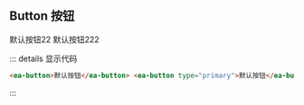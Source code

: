 ## Button 按钮

<ea-button>默认按钮22</ea-button>
<ea-button type="primary">默认按钮222</ea-button>

::: details 显示代码

```html
<ea-button>默认按钮</ea-button> <ea-button type="primary">默认按钮</ea-button>
```

:::

